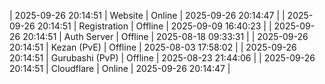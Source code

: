 | 2025-09-26 20:14:51 | Website | Online | 2025-09-26 20:14:47 |
| 2025-09-26 20:14:51 | Registration | Offline | 2025-09-09 16:40:23 |
| 2025-09-26 20:14:51 | Auth Server | Offline | 2025-08-18 09:33:31 |
| 2025-09-26 20:14:51 | Kezan (PvE) | Offline | 2025-08-03 17:58:02 |
| 2025-09-26 20:14:51 | Gurubashi (PvP) | Offline | 2025-08-23 21:44:06 |
| 2025-09-26 20:14:51 | Cloudflare | Online | 2025-09-26 20:14:47 |
